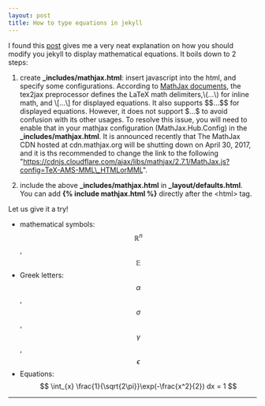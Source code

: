 ```yaml
---
layout: post
title: How to type equations in jekyll
---
```


I found this [post](http://sgeos.github.io/github/jekyll/2016/08/21/adding_mathjax_to_a_jekyll_github_pages_blog.html) gives me a very neat explanation on how you should modify you jekyll to display mathematical equations. It boils down to 2 steps:

1.  create **\_includes/mathjax.html**: insert javascript into the html, and specify some configurations. According to [MathJax documents](http://docs.mathjax.org/en/latest/tex.html), the tex2jax preprocessor defines the LaTeX math delimiters,\\(...\\) for inline math, and \\[...\\] for displayed equations. It also supports \$\$...\$\$ for displayed equations. 
However, it does not support \$...\$ to avoid confusion with its other usages. To resolve this issue, you will need to enable that in your mathjax configuration (MathJax.Hub.Config) in the **\_includes/mathjax.html**. It is announced recently that The MathJax CDN hosted at cdn.mathjax.org will be shutting down on April 30, 2017, and it is ths recommended to change the link to the following "https://cdnjs.cloudflare.com/ajax/libs/mathjax/2.7.1/MathJax.js?config=TeX-AMS-MML\_HTMLorMML".

2. include the above **\_includes/mathjax.html** in **\_layout/defaults.html**. You can add **\{% include mathjax.html %}** directly after the \<html\> tag.


Let us give it a try!

* mathematical symbols: $$\mathbb{R}^{n}$$, $$\mathbb{E}$$
* Greek letters: $$ \alpha $$, $$ \sigma $$, $$ \gamma $$, $$ \epsilon $$
* Equations: $$ \int_{x} \frac{1}{\sqrt{2\pi}}\exp(-\frac{x^2}{2}) dx = 1 $$

---
